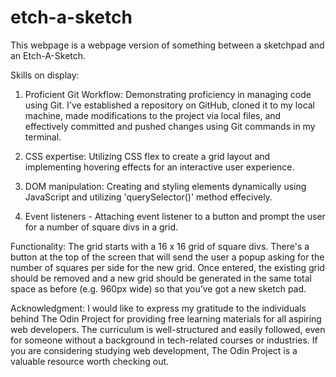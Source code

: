 # etch-a-sketch

This webpage is a webpage version of something between a sketchpad and an Etch-A-Sketch.

Skills on display:
1. Proficient Git Workflow: Demonstrating proficiency in managing code using Git. I've established a repository on GitHub, cloned it to my local machine, made modifications to the project via local files, and effectively committed and pushed changes using Git commands in my terminal.

2. CSS expertise: Utilizing CSS flex to create a grid layout and implementing hovering effects for an interactive user experience.

3. DOM manipulation: Creating and styling elements dynamically using JavaScript and utilizing 'querySelector()' method effecively.

4. Event listeners - Attaching event listener to a button and prompt the user for a number of square divs in a grid.

Functionality: 
The grid starts with a 16 x 16 grid of square divs. There's a button at the top of the screen that will send the user a popup asking for the number of squares per side for the new grid. Once entered, the existing grid should be removed and a new grid should be generated in the same total space as before (e.g. 960px wide) so that you’ve got a new sketch pad.

Acknowledgment: I would like to express my gratitude to the individuals behind The Odin Project for providing free learning materials for all aspiring web developers. The curriculum is well-structured and easily followed, even for someone without a background in tech-related courses or industries. If you are considering studying web development, The Odin Project is a valuable resource worth checking out.
